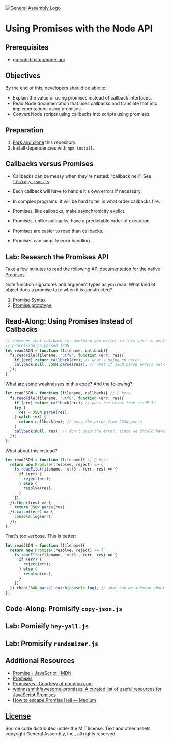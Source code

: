 [![General Assembly Logo](https://camo.githubusercontent.com/1a91b05b8f4d44b5bbfb83abac2b0996d8e26c92/687474703a2f2f692e696d6775722e636f6d2f6b6538555354712e706e67)](https://generalassemb.ly/education/web-development-immersive)

# Using Promises with the Node API

## Prerequisites

-   [ga-wdi-boston/node-api](https://github.com/ga-wdi-boston/node-api)

## Objectives

By the end of this, developers should be able to:

-   Explain the value of using promises instead of callback interfaces.
-   Read Node documentation that uses callbacks and translate that into
    implementations using promises.
-   Convert Node scripts using callbacks into scripts using promises.

## Preparation

1.  [Fork and clone](https://github.com/ga-wdi-boston/meta/wiki/ForkAndClone)
    this repository.
1.  Install dependencies with `npm install`.

## Callbacks versus Promises

-   Callbacks can be messy when they're nested: "callback hell". See [`lib/copy-json.js`](lib/copy-json.js).
-   Each callback will have to handle it's own errors if necessary.
-   In complex programs, it will be hard to tell in what order callbacks fire.

-   Promises, like callbacks, make asynchronicity explict.
-   Promises, unlike callbacks, have a predictable order of execution.
-   Promises are easier to read than callbacks.
-   Promises can simplify error handling.

## Lab: Research the Promises API

Take a few minutes to read the following API documentation for the [native
Promises](https://developer.mozilla.org/en-US/docs/Web/JavaScript/Reference/Global_Objects/Promise).

Note function signatures and argument types as you read. What kind of object
does a promise take when it is constructed?

1.  [Promise Syntax](https://developer.mozilla.org/en-US/docs/Web/JavaScript/Reference/Global_Objects/Promise#Syntax)
1.  [Promise.prototype](https://developer.mozilla.org/en-US/docs/Web/JavaScript/Reference/Global_Objects/Promise#Methods_2)

## Read-Along: Using Promises Instead of Callbacks

```js
// remember that callback is something you write, in this case to perform some
// processing on parsed JSON
let readJSON = function (filename, callback){
  fs.readFile(filename, 'utf8', function (err, res){
    if (err) return callback(err); // what's going on here?
    callback(null, JSON.parse(res)); // what if JSON.parse errors out?
  });
};
```

What are some weaknesses in this code? And the following?

```js
let readJSON = function (filename, callback){ // 👀 here
  fs.readFile(filename, 'utf8', function (err, res){
    if (err) return callback(err); // pass the error from readFile
    try {
      res = JSON.parse(res);
    } catch (ex) {
      return callback(ex); // pass the error from JSON.parse
    }
    callback(null, res); // don't pass the error, since we should have caught it
  });
};
```

What about this instead?

```js
let readJSON = function (filename){ // 👀 here
  return new Promise((resolve, reject) => {
    fs.readFile(filename, 'utf8', (err, res) => {
      if (err) {
        reject(err);
      } else {
        resolve(res);
      }
    });
  }).then((res) => {
    return JSON.parse(res)
  }).catch((err) => {
    console.log(err);
  });
};
```

That's too verbose. This is better:

```js
let readJSON = function (filename){
  return new Promise((resolve, reject) => {
    fs.readFile(filename, 'utf8', (err, res) => {
      if (err) {
        reject(err);
      } else {
        resolve(res);
      }
    });
  }).then(JSON.parse).catch(console.log); // what can we surmise about .then?
};
```

## Code-Along: Promisify `copy-json.js`

## Lab: Pomisify `hey-yall.js`

## Lab: Promisify `randomizer.js`

## Additional Resources

-   [Promise - JavaScript | MDN](https://developer.mozilla.org/en-US/docs/Web/JavaScript/Reference/Global_Objects/Promise)
-   [Promises](https://www.promisejs.org/)
-   [Promisees · Courtesy of ponyfoo.com](http://bevacqua.github.io/promisees/)
-   [wbinnssmith/awesome-promises: A curated list of useful resources for JavaScript Promises](https://github.com/wbinnssmith/awesome-promises)
-   [How to escape Promise Hell — Medium](https://medium.com/@pyrolistical/how-to-get-out-of-promise-hell-8c20e0ab0513#.4wtj9hlvw)

## [License](LICENSE)

Source code distributed under the MIT license. Text and other assets copyright
General Assembly, Inc., all rights reserved.
